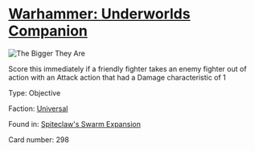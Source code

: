 # [Warhammer: Underworlds Companion](https://guidokessels.github.io/wh-underworlds)

  

![The Bigger They Are](https://warhammerunderworlds.com/wp-content/uploads/sites/6/2018/02/298_ENG.png)

Score this immediately if a friendly fighter takes an enemy fighter out of action with an Attack action that had a Damage characteristic of 1

Type: Objective

Faction: [Universal](https://guidokessels.github.io/wh-underworlds/factions/universal.md)

Found in: [Spiteclaw's Swarm Expansion](https://guidokessels.github.io/wh-underworlds/locations/spiteclaws-swarm-expansion.md)

Card number: 298
